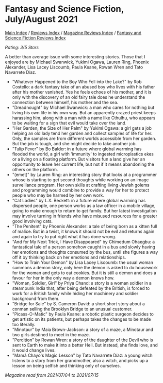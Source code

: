 # Fantasy and Science Fiction, July/August 2021

[Main Index](../../../README.md) / [Reviews Index](../../README.md) / [Magazine Reviews Index](../README.md) / [Fantasy and Science Fiction Reviews Index](README.md)

*Rating: 3/5 Stars*

A better than average issue with some interesting stories. Those that I enjoyed are by Michael Swanwick, Yukimi Ogawa, Lauren Ring, Phoenix Alexander, Lisa Lacey Liscoumb, Paula Keane, Rowan Wren and Tato Navarrete Díaz.

- "Whatever Happened to the Boy Who Fell into the Lake?" by Rob Costello: a dark fantasy take of an abused boy who lives with his father after his mother vanished. Yes he feels echoes of his mother, and it is only with the discovery of an old fairy tale does he understand the connection between himself, his mother and the sea.
- "Dreadnought" by Michael Swanwick: a man who cares for nothing but living his own life in his own way. But an apparently crazed priest keeps harassing him, along with a man with a name like Cthulhu, who appears to be waiting for a sign that evil would take over the land.
- "Her Garden, the Size of Her Palm" by Yukimi Ogawa: a girl gets a job helping an old lady tend her garden and collect samples of life for her. Only, the samples are from different worlds accessible from her garden. But the job is tough, and she might decide to take another job.
- "Tulip Fever" by Bo Balder: in a future where global warming has flooded the world, a girl with 'immunity' to ingested microplastics ekes or a living on a floating platform. But visitors fun a land give her an opportunity to leave her current life, but not if it means abandoning the others on the platform.
- "(emet)" by Lauren Ring: an interesting story that looks at a programmer whose is starting to get second thoughts while working on an image surveillance program. Her own skills at crafting living Jewish golems and programming would combine to provide a way for her to protect people who may be harmed by her own work.
- "Cat Ladies" by L.X. Beckett: in a future where global warming has dispersed people, one person works as a law officer in a mobile village, going to make enough to return to get family. But her latest investigation may involve turning in friends who have misused resources for a greater good involving cats.
- "The Penitent" by Phoenix Alexander: a tale of being born as a kitten full of malice. But in a twist, it knows it should not be evil and returns again and again to try to put right what it has done wrong.
- "And for My Next Trick, I Have Disappeared" by Chimedum Ohaegbu: a fantastical tale of a person somehow caught in a bus and slowly having her emotions and thoughts consumed by the bus, until she figures a way off it by thinking back on her emotions and relationships.
- "How to Train Your Demon" by Lisa Lacey Liscoumb: the usual woman summons a demon story, only here the demon is asked to do housework for the woman and gets to eat cookies. But it is still a demon and does a favour for her in the only way a demon knows how.
- "Woman, Soldier, Girl" by Priya Chand: a story is a woman soldier in a steampunk India that, after being defeated by the British, is forced to work for a British family while hiding her machinery and soldier background from them.
- "Bridge for Sale" by S. Cameron David: a short short story about a conman selling the Brooklyn Bridge to an unusual customer.
- "Picass-O-Matic" by Paula Keane: a robotic plastic surgeon decides to get artistic on its patients, but perhaps takes the changes to be made too literally.
- "Minotaur" by Maia Brown-Jackson: a story of a maze, a Minotaur and two girls destined to meet in the maze.
- "Perdition" by Rowan Wren: a story of the daughter of the Devil who is sent to Earth to make it into a better Hell. But instead, she finds love, and it would change lives.
- "Mamá Chayo's Magic Lesson" by Tato Navarrete Díaz: a young witch listens to a story from her grandmother, also a witch, and picks up a lesson on being selfish and thinking only of ourselves.

*Magazine read from 2021/07/04 to 2021/07/15*
